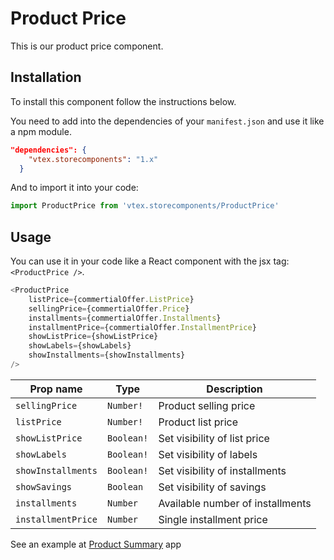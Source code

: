 # Product Price

This is our product price component.

## Installation

To install this component follow the instructions below. 

You need to add into the dependencies of your `manifest.json` and use it like a npm module. 
```json 
"dependencies": {
    "vtex.storecomponents": "1.x"
  }
```

And to import it into your code: 

```js
import ProductPrice from 'vtex.storecomponents/ProductPrice'
```

## Usage

You can use it in your code like a React component with the jsx tag: `<ProductPrice />`. 

```js
<ProductPrice
    listPrice={commertialOffer.ListPrice}
    sellingPrice={commertialOffer.Price}
    installments={commertialOffer.Installments}
    installmentPrice={commertialOffer.InstallmentPrice}
    showListPrice={showListPrice}
    showLabels={showLabels}
    showInstallments={showInstallments}
/>
```

| Prop name          | Type       | Description                                                                 |
| ------------------ | ---------- | --------------------------------------------------------------------------- |
| `sellingPrice`     | `Number!`  | Product selling price                                                       |
| `listPrice`        | `Number!`  | Product list price                                                          |
| `showListPrice`    | `Boolean!` | Set visibility of list price                                                |
| `showLabels`       | `Boolean!` | Set visibility of labels                                                    |
| `showInstallments` | `Boolean!` | Set visibility of installments                                              |
| `showSavings`      | `Boolean`  | Set visibility of savings                                                   |
| `installments`     | `Number`   | Available number of installments                                            |
| `installmentPrice` | `Number`   | Single installment price                                                    |

See an example at [Product Summary](https://github.com/vtex-apps/product-summary/blob/master/react/ProductSummary.js#L84) app
